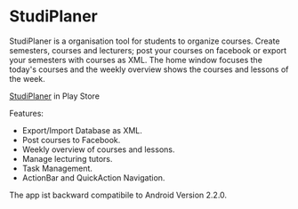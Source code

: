 StudiPlaner
===========

StudiPlaner is a organisation tool for students to organize courses. Create semesters, courses and lecturers; post your courses on facebook or export your semesters with courses as XML. The home window focuses the today's courses and the weekly overview shows the courses and lessons of the week.

<a href="http://play.google.com/store/apps/details?id=com.studiplaner">StudiPlaner</a> in Play Store

Features:
- Export/Import Database as XML.
- Post courses to Facebook.
- Weekly overview of courses and lessons.
- Manage lecturing tutors.
- Task Management.
- ActionBar and QuickAction Navigation.

The app ist backward compatibile to Android Version 2.2.0.
